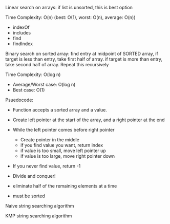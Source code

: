 Linear search on arrays:
if list is unsorted, this is best option

Time Complexity: O(n) (best: O(1), worst: O(n), average: O(n))

- indexOf
- includes
- find
- findIndex

Binary search on sorted array:
find entry at midpoint of SORTED array, if target is less than entry, take first half of array. if target is more than entry,
take second half of array. Repeat this recursively

Time Complexity: O(log n)

- Average/Worst case: O(log n)
- Best case: O(1)

Psuedocode:

- Function accepts a sorted array and a value.
- Create left pointer at the start of the array, and a right pointer at the end
- While the left pointer comes before right pointer
  - Create pointer in the middle
  - if you find value you want, return index
  - if value is too small, move left pointer up
  - if value is too large, move right pointer down
- If you never find value, return -1

- Divide and conquer!
- eliminate half of the remaining elements at a time
- must be sorted

Naive string searching algorithm

KMP string searching algorithm
